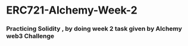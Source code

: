 # ERC721-Alchemy-Week-2

### Practicing Solidity , by doing week 2 task given by Alchemy web3 Challenge